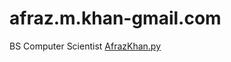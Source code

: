 # afraz.m.khan-gmail.com
BS Computer Scientist
[AfrazKhan.py](https://github.com/Godofwar96/Python.git)  

